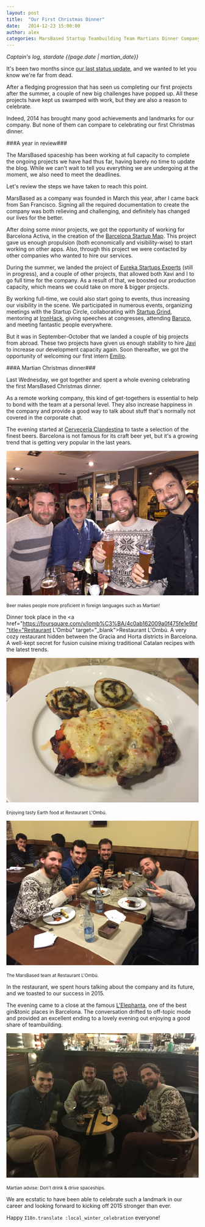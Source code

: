 ```yaml
---
layout: post
title:  "Our First Christmas Dinner"
date:   2014-12-23 15:00:00
author: alex
categories: MarsBased Startup Teambuilding Team Martians Dinner CompanyCulture
---
```


*Captain's log, stardate {{page.date | martian_date}}*

It's been two months since <a href="https://marsbased.com/blog/2014/10/25/Dealing-With-Your-First-Hire-In-A-Distributed-Team" title="Dealing With Your First Hire in a Distributed Team" target="_blank">our last status update</a>, and we wanted to let you know we're far from dead.

After a fledging progression that has seen us completing our first projects after the summer, a couple of new big challenges have popped up. All these projects have kept us swamped with work, but they are also a reason to celebrate.

Indeed, 2014 has brought many good achievements and landmarks for our company. But none of them can compare to celebrating our first Christmas dinner.

<!--more-->

###A year in review###

The MarsBased spaceship has been working at full capacity to complete the ongoing projects we have had thus far, having barely no time to update the blog. While we can't wait to tell you everything we are undergoing at the moment, we also need to meet the deadlines.

Let's review the steps we have taken to reach this point.

MarsBased as a company was founded in March this year, after I came back from San Francisco. Signing all the required documentation to create the company was both relieving and challenging, and definitely has changed our lives for the better.

After doing some minor projects, we got the opportunity of working for Barcelona Activa, in the creation of the <a href="http://bcn.cat/bcnstartupMap" title="BCN Startup Map" target="_blank">Barcelona Startup Map</a>. This project gave us enough propulsion (both economically and visibility-wise) to start working on other apps. Also, through this project we were contacted by other companies who wanted to hire our services.

During the summer, we landed the project of <a href="http://www.eureka-startups.com" title="Eureka Startups" rel="nofollow" target="_blank">Eureka Startups Experts</a> (still in progress), and a couple of other projects, that allowed both Xavi and I to go full time for the company. As a result of that, we boosted our production capacity, which means we could take on more & bigger projects.

By working full-time, we could also start going to events, thus increasing our visibility in the scene. We participated in numerous events, organizing meetings with the Startup Circle, collaborating with <a href="http://www.startupgrind.cat" title="Startup Grind Barcelona" target="_blank">Startup Grind</a>, mentoring at <a href="http://ironhack.com" title="IronHack" target="_blank">IronHack</a>, giving speeches at congresses, attending <a href="http://www.baruco.org" title="Baruco" target="_blank" rel="nofollow">Baruco</a>, and meeting fantastic people everywhere.

But it was in September-October that we landed a couple of big projects from abroad. These two projects have given us enough stability to hire <a href="https://marsbased.com/blog/2014/10/18/The-MarsBased-Team-Grows-Bigger-The-Abduction/" title="Our blog post of our first hire" target="_blank">Javi</a> to increase our development capacity again. Soon thereafter, we got the opportunity of welcoming our first intern <a href="https://twitter.com/MarsBased/status/538760313836158976" title="MarsBased welcomes Emilio Rios" target="_blank">Emilio</a>.

###A Martian Christmas dinner###

Last Wednesday, we got together and spent a whole evening celebrating the first MarsBased Christmas dinner.

As a remote working company, this kind of get-togethers is essential to help to bond with the team at a personal level. They also increase happiness in the company and provide a good way to talk about stuff that's normally not covered in the corporate chat.

The evening started at <a href="https://foursquare.com/v/la-cerveseria-clandestina/50447f7de4b072dc97475858" title="La Cervecería Clanestina" target="_blank">Cervecería Clandestina</a> to taste a selection of the finest beers. Barcelona is not famous for its craft beer yet, but it's a growing trend that is getting very popular in the last years.

<img src="/images/blog/post15a.jpg" alt="The MarsBased team at Cervecería Clandestina" title="The MarsBased team at Cervecería Clandestina" class="img-center img-rounded img-responsive" />
<p class="text-center img-footer"><small>Beer makes people more proficient in foreign languages such as Martian!</small></p>

Dinner took place in the <a href="https://foursquare.com/v/lomb%C3%BA/4c0ab162009a0f475fe1e9bf"title="Restaurant L'Ombú" target="_blank">Restaurant L'Ombú</a>. A very cozy restaurant hidden between the Gracia and Horta districts in Barcelona. A well-kept secret for fusion cuisine mixing traditional Catalan recipes with the latest trends.

<img src="/images/blog/post15c.jpg" alt="Enjoying tasty Earth food at Restaurant L'Ombú" title="Enjoying tasty Earth food at Restaurant L'Ombú" class="img-center img-rounded img-responsive" />
<p class="text-center img-footer"><small>Enjoying tasty Earth food at Restaurant L'Ombú.</small></p>

<img src="/images/blog/post15d.jpg" alt="The MarsBased team at Restaurant L'Ombú" title="The MarsBased team at Restaurant L'Ombú" class="img-center img-rounded img-responsive" />
<p class="text-center img-footer"><small>The MarsBased team at Restaurant L'Ombú.</small></p>

In the restaurant, we spent hours talking about the company and its future, and we toasted to our success in 2015.

The evening came to a close at the famous <a href="https://foursquare.com/v/elephanta/4b510121f964a5201a3d27e3" title="L'Elephanta" target="_blank">L'Elephanta</a>, one of the best gin&tonic places in Barcelona. The conversation drifted to off-topic mode and provided an excellent ending to a lovely evening out enjoying a good share of teambuilding.

<img src="/images/blog/post15e.jpg" alt="The MarsBased team at L'Elephanta" title="The MarsBased team at L'Elephanta" class="img-center img-rounded img-responsive" />
<p class="text-center img-footer"><small>Martian advise: Don't drink & drive spaceships.</small></p>

We are ecstatic to have been able to celebrate such a landmark in our career and looking forward to kicking off 2015 stronger than ever.

Happy <code>I18n.translate :local\_winter\_celebration</code> everyone!
